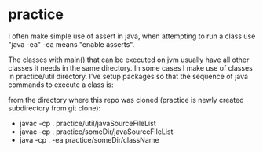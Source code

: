 practice
========

I often make simple use of assert in java, when attempting to run a class use "java -ea" -ea means "enable asserts".

The classes with main() that can be executed on jvm usually have all other classes it needs in the same directory. In some cases I make use of classes in practice/util directory. I've setup packages so that the sequence of java commands to execute a class is:

from the directory where this repo was cloned (practice is newly created subdirectory from git clone):
* javac -cp . practice/util/javaSourceFileList
* javac -cp . practice/someDir/javaSourceFileList
* java -cp . -ea practice/someDir/className
